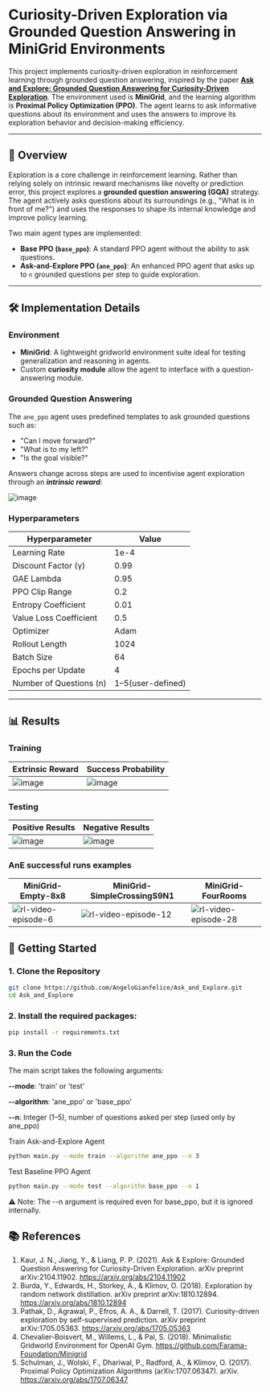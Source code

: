 # Curiosity-Driven Exploration via Grounded Question Answering in MiniGrid Environments

This project implements curiosity-driven exploration in reinforcement learning through grounded question answering, inspired by the paper **[Ask and Explore: Grounded Question Answering for Curiosity-Driven Exploration](https://arxiv.org/abs/2104.11902)**. The environment used is **MiniGrid**, and the learning algorithm is **Proximal Policy Optimization (PPO)**. The agent learns to ask informative questions about its environment and uses the answers to improve its exploration behavior and decision-making efficiency.

---

## 🧠 Overview

Exploration is a core challenge in reinforcement learning. Rather than relying solely on intrinsic reward mechanisms like novelty or prediction error, this project explores a **grounded question answering (GQA)** strategy. The agent actively asks questions about its surroundings (e.g., "What is in front of me?") and uses the responses to shape its internal knowledge and improve policy learning.

Two main agent types are implemented:

- **Base PPO (`base_ppo`)**: A standard PPO agent without the ability to ask questions.
- **Ask-and-Explore PPO (`ane_ppo`)**: An enhanced PPO agent that asks up to `n` grounded questions per step to guide exploration.

---

## 🛠️ Implementation Details

### Environment
- **MiniGrid**: A lightweight gridworld environment suite ideal for testing generalization and reasoning in agents.
- Custom **curiosity module** allow the agent to interface with a question-answering module.

### Grounded Question Answering
The `ane_ppo` agent uses predefined templates to ask grounded questions such as:
- "Can I move forward?"
- "What is to my left?"
- "Is the goal visible?"

Answers change across steps are used to incentivise agent exploration through an ***intrinsic reward***:

![image](https://github.com/user-attachments/assets/0bd8bc72-f0b4-42b2-b721-df9d9e6664a6)

### Hyperparameters

| Hyperparameter         | Value            |
|------------------------|------------------|
| Learning Rate          | 1e-4             |
| Discount Factor (γ)    | 0.99             |
| GAE Lambda             | 0.95             |
| PPO Clip Range         | 0.2              |
| Entropy Coefficient    | 0.01             |
| Value Loss Coefficient | 0.5              |
| Optimizer              | Adam             |
| Rollout Length         | 1024             |
| Batch Size             | 64               |
| Epochs per Update      | 4                |
| Number of Questions (n)| 1–5(user-defined)|

---

## 📊 Results 

### Training
| Extrinsic Reward                                                                          | Success Probability                                                                       |
|-------------------------------------------------------------------------------------------|-------------------------------------------------------------------------------------------|
| ![image](https://github.com/user-attachments/assets/bf836bc0-e30d-46ef-9faf-b7907cf9f96f) | ![image](https://github.com/user-attachments/assets/95765a09-34d0-43dc-b725-5dcb7140cdca) |

### Testing
| Positive Results                                                                          | Negative Results                                                                          |
|-------------------------------------------------------------------------------------------|-------------------------------------------------------------------------------------------|
| ![image](https://github.com/user-attachments/assets/bec8aa55-b0b0-4fc5-ba7b-56f6bf500b90) | ![image](https://github.com/user-attachments/assets/dd03d028-26c9-4512-92ec-12879567744b) |

### AnE successful runs examples
| MiniGrid-Empty-8x8 | MiniGrid-SimpleCrossingS9N1| MiniGrid-FourRooms |
|--------------------------------------------------------------------------------------------------------|---------------------------------------------------------------------------------------------------------|------------------------------------------------|
| ![rl-video-episode-6](https://github.com/user-attachments/assets/910f9875-b465-4568-b668-27dc1b876820) | ![rl-video-episode-12](https://github.com/user-attachments/assets/76c71aee-d389-4830-baa6-74c0620f69fa) | ![rl-video-episode-28](https://github.com/user-attachments/assets/8ce0ad22-a1f3-4470-b7d1-97a212de1d8b) |                                                                                                        


## 🚀 Getting Started

### 1. Clone the Repository

```bash
git clone https://github.com/AngeloGianfelice/Ask_and_Explore.git
cd Ask_and_Explore
```

### 2. Install the required packages:

```bash
pip install -r requirements.txt
```

### 3. Run the Code
The main script takes the following arguments:

**--mode**: 'train' or 'test'

**--algorithm**: 'ane_ppo' or 'base_ppo'

**--n**: Integer (1–5), number of questions asked per step (used only by ane_ppo)

Train Ask-and-Explore Agent
```bash
python main.py --mode train --algorithm ane_ppo --n 3
```
Test Baseline PPO Agent
```bash
python main.py --mode test --algorithm base_ppo --n 1
```
⚠️ Note: The --n argument is required even for base_ppo, but it is ignored internally.

## 📚 References
1. Kaur, J. N., Jiang, Y., & Liang, P. P. (2021). Ask & Explore: Grounded Question Answering for
Curiosity-Driven Exploration. arXiv preprint arXiv:2104.11902. https://arxiv.org/abs/2104.11902
2. Burda, Y., Edwards, H., Storkey, A., & Klimov, O. (2018). Exploration by random network distillation. arXiv
preprint arXiv:1810.12894. https://arxiv.org/abs/1810.12894
3. Pathak, D., Agrawal, P., Efros, A. A., & Darrell, T. (2017). Curiosity-driven exploration by self-supervised
prediction. arXiv preprint arXiv:1705.05363. https://arxiv.org/abs/1705.05363
4. Chevalier-Boisvert, M., Willems, L., & Pal, S. (2018). Minimalistic Gridworld Environment for OpenAI Gym.
https://github.com/Farama-Foundation/Minigrid
5. Schulman, J., Wolski, F., Dhariwal, P., Radford, A., & Klimov, O. (2017). Proximal Policy Optimization
Algorithms (arXiv:1707.06347). arXiv. https://arxiv.org/abs/1707.06347


